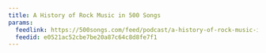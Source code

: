 ```yaml
---
title: A History of Rock Music in 500 Songs
params:
  feedlink: https://500songs.com/feed/podcast/a-history-of-rock-music-in-500-songs/
  feedid: e0521ac52cbe7be20a87c64c8d8fe7f1
---
```

